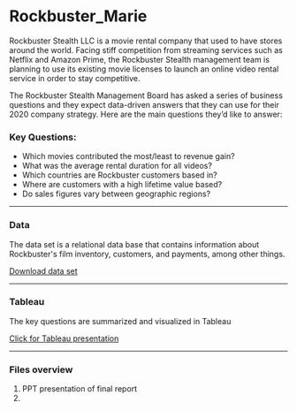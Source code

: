 # Rockbuster_Marie
Rockbuster Stealth LLC is a movie rental company that used to have stores around the world. Facing stiff competition from streaming services such as Netflix and Amazon Prime, the Rockbuster Stealth management team is planning to use its existing movie licenses to launch an online video rental service in order to stay competitive.

The Rockbuster Stealth Management Board has asked a series of business questions and they expect data-driven answers that they can use for their 2020 company strategy. Here are the main questions they’d like to answer:

### Key Questions:

- Which movies contributed the most/least to revenue gain?
- What was the average rental duration for all videos?
- Which countries are Rockbuster customers based in?
- Where are customers with a high lifetime value based?
- Do sales figures vary between geographic regions?

--------------------------------------------------------------------------------------------------------------------------------------------------------------------
### Data

The data set is a relational data base that contains information about Rockbuster's film inventory, customers, and payments, among other things.

[Download data set](http://www.postgresqltutorial.com/wp-content/uploads/2019/05/dvdrental.zip)

--------------------------------------------------------------------------------------------------------------------------------------------------------------------
### Tableau

The key questions are summarized and visualized in Tableau

[Click for Tableau presentation](https://public.tableau.com/app/profile/marie.jacobsson/viz/shared/PS6GBJ74P)

--------------------------------------------------------------------------------------------------------------------------------------------------------------------
### Files overview

1. PPT presentation of final report
2. 

